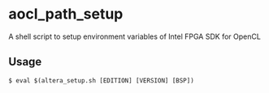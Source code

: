 # aocl_path_setup
A shell script to setup environment variables of Intel FPGA SDK for OpenCL

## Usage
	$ eval $(altera_setup.sh [EDITION] [VERSION] [BSP])
